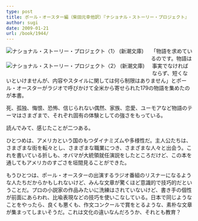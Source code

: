 ```yaml
---
type: post
title: ポール・オースター編（柴田元幸他訳）『ナショナル・ストーリー・プロジェクト』
author: sugi
date: 2009-01-21
url: /book/1944/
---
```

<a href="http://www.amazon.co.jp/exec/obidos/ASIN/4102451110/chezsugi-22/ref=nosim/" name="amazletlink" target="_blank"><img src="http://ecx.images-amazon.com/images/I/41LnNGKut%2BL._SL160_.jpg" alt="ナショナル・ストーリー・プロジェクト〈1〉 (新潮文庫)" class="alignleft" style="float: left; margin: 0 20px 20px 0;" /></a><a href="http://www.amazon.co.jp/exec/obidos/ASIN/4102451129/chezsugi-22/ref=nosim/" name="amazletlink" target="_blank"><img src="http://ecx.images-amazon.com/images/I/51Y2cNHMqoL._SL160_.jpg" alt="ナショナル・ストーリー・プロジェクト〈2〉 (新潮文庫)" class="alignleft" style="float: left; margin: 0 20px 20px 0;" /></a>

「物語を求めているのです。物語は事実でなければならず、短くないといけませんが、内容やスタイルに関しては何ら制限はありません」とポール・オースターがラジオで呼びかけて全米から寄せられた179の物語を集めたのが本書。

死、孤独、悔恨、恐怖、信じられない偶然、家族、恋愛、ユーモアなど物語のテーマはさまざまで、それぞれ固有の体験としての強さをもっている。

読んでみて、感じたことが二つある。

ひとつめは、アメリカという国のもつダイナミズムや多様性だ。主人公たちは、さまざまな街を転々とし、さまざまな職業につき、さまざまな人々と出会う。これを書いている折しも、オバマが大統領就任演説をしたところだけど、この本を通してもアメリカのすごさを垣間見ることができた。

もうひとつは、ポール・オースターの出演するラジオ番組のリスナーになるような人たちだからかもしれないけど、みんな文章が驚くほど意識的で技巧的だということだ。プロの小説家の作品みたいに洗練はされていないけど、書き手の個性が前面にあらわれ、比喩表現などの技巧を使いこなしている。日本で同じようなことをやったら、良くも悪くも、作文コンクールで賞をとるような、素朴な文章が集まってしまいそうだ。これは文化の違いなんだろうか、それとも教育？
